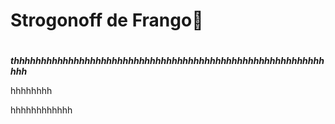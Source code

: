 # Strogonoff de Frango:candy:

# 



***thhhhhhhhhhhhhhhhhhhhhhhhhhhhhhhhhhhhhhhhhhhhhhhhhhhhhhhhhhhh***



hhhhhhhh

hhhhhhhhhhhh





